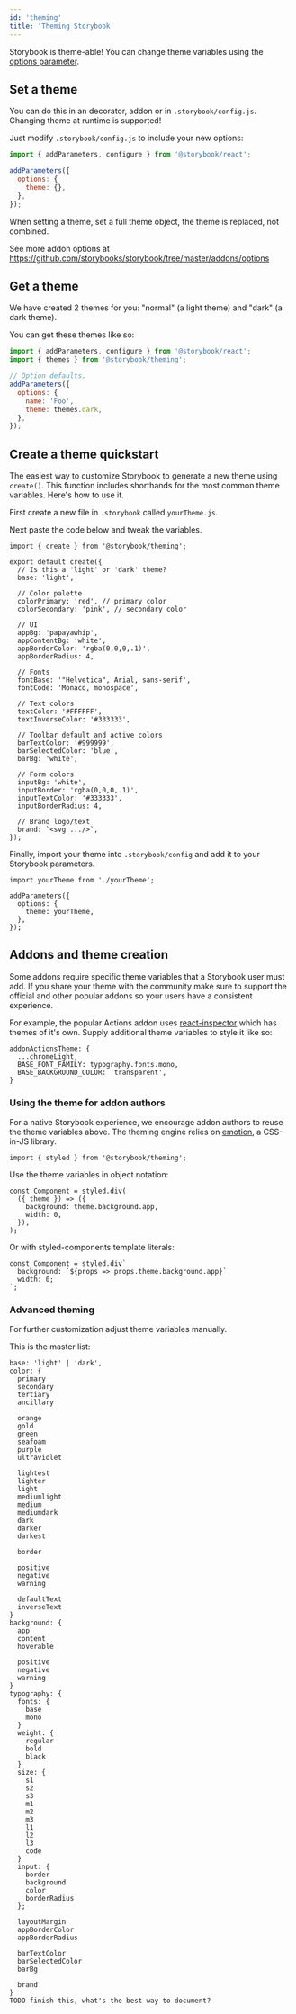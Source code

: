 ```yaml
---
id: 'theming'
title: 'Theming Storybook'
---
```


Storybook is theme-able! You can change theme variables using the [options parameter](../options-parameter).

## Set a theme

You can do this in an decorator, addon or in `.storybook/config.js`. Changing theme at runtime is supported!

Just modify `.storybook/config.js` to include your new options:

```js
import { addParameters, configure } from '@storybook/react';

addParameters({
  options: {
    theme: {},
  },
});
```

When setting a theme, set a full theme object, the theme is replaced, not combined.

See more addon options at https://github.com/storybooks/storybook/tree/master/addons/options

## Get a theme

We have created 2 themes for you: "normal" (a light theme) and "dark" (a dark theme).

You can get these themes like so:

```js
import { addParameters, configure } from '@storybook/react';
import { themes } from '@storybook/theming';

// Option defaults.
addParameters({
  options: {
    name: 'Foo',
    theme: themes.dark,
  },
});
```

## Create a theme quickstart

The easiest way to customize Storybook to generate a new theme using `create()`. This function includes shorthands for the most common theme variables. Here's how to use it.

First create a new file in `.storybook` called `yourTheme.js`.

Next paste the code below and tweak the variables.

```
import { create } from '@storybook/theming';

export default create({
  // Is this a 'light' or 'dark' theme?
  base: 'light',

  // Color palette
  colorPrimary: 'red', // primary color
  colorSecondary: 'pink', // secondary color

  // UI
  appBg: 'papayawhip',
  appContentBg: 'white',
  appBorderColor: 'rgba(0,0,0,.1)',
  appBorderRadius: 4,

  // Fonts
  fontBase: '"Helvetica", Arial, sans-serif',
  fontCode: 'Monaco, monospace',

  // Text colors
  textColor: '#FFFFFF',
  textInverseColor: '#333333',

  // Toolbar default and active colors
  barTextColor: '#999999',
  barSelectedColor: 'blue',
  barBg: 'white',

  // Form colors
  inputBg: 'white',
  inputBorder: 'rgba(0,0,0,.1)',
  inputTextColor: '#333333',
  inputBorderRadius: 4,

  // Brand logo/text
  brand: `<svg .../>`,
});
```

Finally, import your theme into `.storybook/config` and add it to your Storybook parameters.

```
import yourTheme from './yourTheme';

addParameters({
  options: {
    theme: yourTheme,
  },
});
```

## Addons and theme creation

Some addons require specific theme variables that a Storybook user must add. If you share your theme with the community make sure to support the official and other popular addons so your users have a consistent experience.

For example, the popular Actions addon uses [react-inspector](https://github.com/xyc/react-inspector/blob/master/src/styles/themes/chromeLight.js) which has themes of it's own. Supply additional theme variables to style it like so:

```
addonActionsTheme: {
  ...chromeLight,
  BASE_FONT_FAMILY: typography.fonts.mono,
  BASE_BACKGROUND_COLOR: 'transparent',
}
```

### Using the theme for addon authors

For a native Storybook experience, we encourage addon authors to reuse the theme variables above. The theming engine relies on [emotion](https://emotion.sh/), a CSS-in-JS library.

```
import { styled } from '@storybook/theming';
```

Use the theme variables in object notation:

```
const Component = styled.div(
  ({ theme }) => ({
    background: theme.background.app,
    width: 0,
  }),
);
```

Or with styled-components template literals:

```
const Component = styled.div`
  background: `${props => props.theme.background.app}`
  width: 0;
`;
```

### Advanced theming

For further customization adjust theme variables manually.

This is the master list:

```
base: 'light' | 'dark',
color: {
  primary
  secondary
  tertiary
  ancillary

  orange
  gold
  green
  seafoam
  purple
  ultraviolet

  lightest
  lighter
  light
  mediumlight
  medium
  mediumdark
  dark
  darker
  darkest

  border

  positive
  negative
  warning

  defaultText
  inverseText
}
background: {
  app
  content
  hoverable

  positive
  negative
  warning
}
typography: {
  fonts: {
    base
    mono
  }
  weight: {
    regular
    bold
    black
  }
  size: {
    s1
    s2
    s3
    m1
    m2
    m3
    l1
    l2
    l3
    code
  }
  input: {
    border
    background
    color
    borderRadius
  };

  layoutMargin
  appBorderColor
  appBorderRadius

  barTextColor
  barSelectedColor
  barBg

  brand
}
TODO finish this, what's the best way to document?
```
